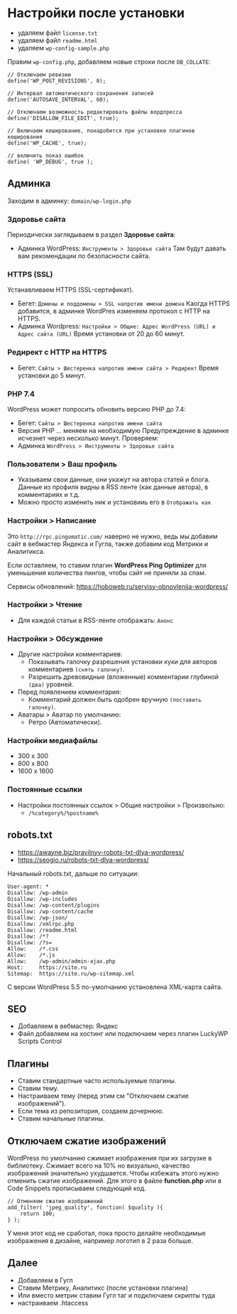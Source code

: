 # Настройки после установки
* удаляем файл `license.txt`
* удаляем файл `readme.html`
* удаляем `wp-config-sample.php`

Правим `wp-config.php`, добавляем новые строки после `DB_COLLATE`:

    // Отключаем ревизии
    define('WP_POST_REVISIONS', 0);

    // Интервал автоматического сохранения записей
    define('AUTOSAVE_INTERVAL', 60);

    // Отключаем возможность редактировать файлы вордпресса
    define('DISALLOW_FILE_EDIT', true);

    // Включаем кеширование, понадобится при установке плагинов кеширования
    define('WP_CACHE', true);

    // включить показ ошибок
    define( 'WP_DEBUG', true );

## Админка
Заходим в админку: `domain/wp-login.php`

### Здоровье сайта
Периодически заглядываем в раздел **Здоровье сайта**:
- Админка WordPress: `Инструменты > Здоровье сайта`
Там будут давать вам рекомендации по безопасности сайта.

### HTTPS (SSL)
Устанавливаем HTTPS (SSL-сертификат).
- Бегет: `Домены и поддомены > SSL напротив имени домена`
Каогда HTTPS добавится, в админке WordPres изменяем протокол с HTTP на HTTPS.
- Админка Wordpress: `Настройки > Общие: Адрес WordPress (URL) и Адрес сайта (URL)`
Время установки от 20 до 60 минут.

### Редирект с HTTP на HTTPS
- Бегет: `Сайты > Шестеренка напротив имени сайта > Редирект`
Время установки до 5 минут.

### PHP 7.4
WordPress может попросить обновить версию PHP до 7.4:
- Бегет: `Сайты > Шестеренка напротив имени сайта`
- Версия PHP ... меняем на необходимую
Предупреждение в админке исчезнет через несколько минут.
Проверяем:
- Админка `WordPress > Инструменты > Здоровье сайта`

### Пользователи > Ваш профиль
* Указываем свои данные, они укажут на автора статей и блога. Данные из профиля видны в RSS ленте (как данные автора), в комментариях и т.д.
* Можно просто изменить ник и установииь его в `Отображать как`

### Настройки > Написание
Это `http://rpc.pingomatic.com/` наверно не нужно, ведь мы добавим сайт в вебмастер Яндекса и Гугла, также добавим код Метрики и Аналитикса.

Если оставляем, то ставим плагин **WordPress Ping Optimizer** для уменьшения количества пингов, чтобы сайт не приняли за спам.

Сервисы обновлений: https://hoboweb.ru/servisy-obnovlenija-wordpress/

### Настройки > Чтение
* Для каждой статьи в RSS-ленте отображать: `Анонс`

### Настройки > Обсуждение
* Другие настройки комментариев:
    * Показывать галочку разрешения установки куки для авторов комментариев `(снять галочку)`.
    * Разрешить древовидные (вложенные) комментарии глубиной `(два)` уровней.
* Перед появлением комментария:
    * Комментарий должен быть одобрен вручную `(поставить галочку)`.
* Аватары > Аватар по умолчанию:
    * Ретро (Автоматически).

### Настройки медиафайлы
* 300 x 300
* 800 x 800
* 1600 x 1600

### Постоянные ссылки
* Настройки постоянных ссылок > Общие настройки > Произвольно:
    * `/%category%/%postname%`

## robots.txt
* https://awayne.biz/pravilnyy-robots-txt-dlya-wordpress/
* https://seogio.ru/robots-txt-dlya-wordpress/

Начальный robots.txt, дальше по ситуации:

    User-agent: *
    Disallow: /wp-admin
    Disallow: /wp-includes
    Disallow: /wp-content/plugins
    Disallow: /wp-content/cache
    Disallow: /wp-json/
    Disallow: /xmlrpc.php
    Disallow: /readme.html
    Disallow: /*?
    Disallow: /?s=
    Allow:    /*.css
    Allow:    /*.js
    Allow:    /wp-admin/admin-ajax.php
    Host:     https://site.ru
    Sitemap:  https://site.ru/wp-sitemap.xml

С версии WordPress 5.5 по-умолчанию установлена XML-карта сайта.

## SEO
* Добавляем в вебмастер: Яндекс
* Файл добавляем на хостинг или подключаем через плагин LuckyWP Scripts Control

## Плагины
* Ставим стандартные часто используемые плагины.
* Ставим тему.
* Настраиваем тему (перед этим см "Отключаем сжатие изображений").
* Если тема из репозитория, создаем дочернюю.
* Ставим начальные плагины.

## Отключаем сжатие изображений
WordPress по умолчанию сжимает изображения при их загрузке в библиотеку. Сжимает всего на 10% но визуально, качество изображений значительно ухудшается. Чтобы избежать этого нужно отменить сжатие изображений. Для этого в файле **function.php** или в Code Snippets прописываем следующий код.

    // Отменяем сжатие изображений
    add_filter( 'jpeg_quality', function( $quality ){
        return 100;
    } );

У меня этот код не сработал, пока просто делайте необходимые изображения в дизайне, например логотип в 2 раза больше.

## Далее
* Добавляем в Гугл
* Ставим Метрику, Аналитикс (после установки плагина)
* Или вместо метрик ставим Гугл таг и подключаем скрипты туда
* настраиваем .htaccess